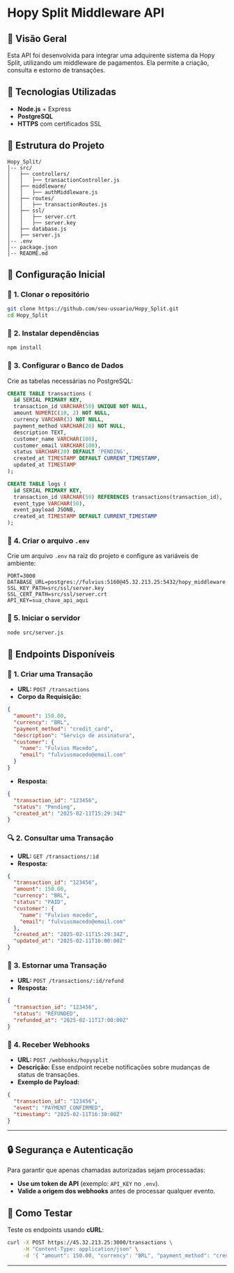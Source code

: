 # Hopy Split Middleware API

## 📌 Visão Geral
Esta API foi desenvolvida para integrar uma adquirente sistema da Hopy Split, utilizando um middleware de pagamentos.
Ela permite a criação, consulta e estorno de transações.

## 🚀 Tecnologias Utilizadas
- **Node.js** + Express
- **PostgreSQL**
- **HTTPS** com certificados SSL

## 📂 Estrutura do Projeto
```
Hopy_Split/
│-- src/
│   ├── controllers/
│   │   ├── transactionController.js
│   ├── middleware/
│   │   ├── authMiddleware.js
│   ├── routes/
│   │   ├── transactionRoutes.js
│   ├── ssl/
│   │   ├── server.crt
│   │   ├── server.key
│   ├── database.js
│   ├── server.js
│-- .env
│-- package.json
│-- README.md
```

## 📜 Configuração Inicial

### 🔹 **1. Clonar o repositório**
```sh
git clone https://github.com/seu-usuario/Hopy_Split.git
cd Hopy_Split
```

### 🔹 **2. Instalar dependências**
```sh
npm install
```

### 🔹 **3. Configurar o Banco de Dados**
Crie as tabelas necessárias no PostgreSQL:
```sql
CREATE TABLE transactions (
  id SERIAL PRIMARY KEY,
  transaction_id VARCHAR(50) UNIQUE NOT NULL,
  amount NUMERIC(10, 2) NOT NULL,
  currency VARCHAR(3) NOT NULL,
  payment_method VARCHAR(20) NOT NULL,
  description TEXT,
  customer_name VARCHAR(100),
  customer_email VARCHAR(100),
  status VARCHAR(20) DEFAULT 'PENDING',
  created_at TIMESTAMP DEFAULT CURRENT_TIMESTAMP,
  updated_at TIMESTAMP
);

CREATE TABLE logs (
  id SERIAL PRIMARY KEY,
  transaction_id VARCHAR(50) REFERENCES transactions(transaction_id),
  event_type VARCHAR(50),
  event_payload JSONB,
  created_at TIMESTAMP DEFAULT CURRENT_TIMESTAMP
);
```

### 🔹 **4. Criar o arquivo `.env`**
Crie um arquivo `.env` na raiz do projeto e configure as variáveis de ambiente:
```env
PORT=3000
DATABASE_URL=postgres://fulvius:5160@45.32.213.25:5432/hopy_middleware
SSL_KEY_PATH=src/ssl/server.key
SSL_CERT_PATH=src/ssl/server.crt
API_KEY=sua_chave_api_aqui
```

### 🔹 **5. Iniciar o servidor**
```sh
node src/server.js
```
## 📡 Endpoints Disponíveis

### 📝 **1. Criar uma Transação**
- **URL:** `POST /transactions`
- **Corpo da Requisição:**
```json
{
  "amount": 150.00,
  "currency": "BRL",
  "payment_method": "credit_card",
  "description": "Serviço de assinatura",
  "customer": {
    "name": "Fulvius Macedo",
    "email": "fulviusmacedo@email.com"
  }
}
```
- **Resposta:**
```json
{
  "transaction_id": "123456",
  "status": "Pending",
  "created_at": "2025-02-11T15:29:34Z"
}
```

### 🔍 **2. Consultar uma Transação**
- **URL:** `GET /transactions/:id`
- **Resposta:**
```json
{
  "transaction_id": "123456",
  "amount": 150.00,
  "currency": "BRL",
  "status": "PAID",
  "customer": {
    "name": "Fulvius macedo",
    "email": "fulviusmacedo@email.com"
  },
  "created_at": "2025-02-11T15:29:34Z",
  "updated_at": "2025-02-11T16:00:00Z"
}
```

### 🔄 **3. Estornar uma Transação**
- **URL:** `POST /transactions/:id/refund`
- **Resposta:**
```json
{
  "transaction_id": "123456",
  "status": "REFUNDED",
  "refunded_at": "2025-02-11T17:00:00Z"
}
```

### 📩 **4. Receber Webhooks**
- **URL:** `POST /webhooks/hopysplit`
- **Descrição:** Esse endpoint recebe notificações sobre mudanças de status de transações.
- **Exemplo de Payload:**
```json
{
  "transaction_id": "123456",
  "event": "PAYMENT_CONFIRMED",
  "timestamp": "2025-02-11T16:30:00Z"
}
```

---

## 🔒 Segurança e Autenticação
Para garantir que apenas chamadas autorizadas sejam processadas:
- **Use um token de API** (exemplo: `API_KEY` no `.env`).
- **Valide a origem dos webhooks** antes de processar qualquer evento.

## 🚀 Como Testar
Teste os endpoints usando **cURL**:
```sh
curl -X POST https://45.32.213.25:3000/transactions \
     -H "Content-Type: application/json" \
     -d '{ "amount": 150.00, "currency": "BRL", "payment_method": "credit_card", "description": "Teste", "customer": { "name": "Fulvius Macedo", "email": "fulviusmacedo@email.com" } }'
```

---


